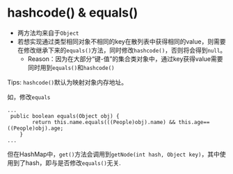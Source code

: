 # hashcode() & equals()
- 两方法均来自于`Object`
- 若想实现通过类型相同对象不相同的key在散列表中获得相同的value，则需要在修改继承下来的`equals()`方法，同时修改`hashcode()`，否则将会得到`null`。
	- Reason：因为在大部分“键-值”的集合类对象中，通过key获得value需要同时用到`equals()`和`hashcode()`

Tips: `hashcode()`默认为映射对象内存地址。


如，修改`equals`
```
...
 public boolean equals(Object obj) {
        return this.name.equals(((People)obj).name) && this.age== ((People)obj).age;
    }
...
```
但在HashMap中，`get()`方法会调用到`getNode(int hash, Object key)`，其中使用到了hash，即与是否修改`equals()`无关.

